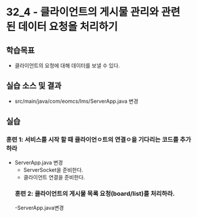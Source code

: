 # 32_4 - 클라이언트의 게시물 관리와 관련 된 데이터 요청을 처리하기

## 학습목표

- 클라이언트의 요청에 대해 데이터를 보낼 수 있다.

## 실습 소스 및 결과

- src/main/java/com/eomcs/lms/ServerApp.java 변경

## 실습  

### 훈련 1: 서비스를 시작 할 때 클라이언ㅇ트의 연결ㅇ을 기다리는 코드를 추가하라

- ServerApp.java 변경
  - ServerSocket을 준비한다.
  - 클라이언트 연결을 준비한다.
  ### 훈련 2: 클라이언트의 게시물 목록 요청(board/list)를 처리하라.
  -ServerApp.java변경
  

